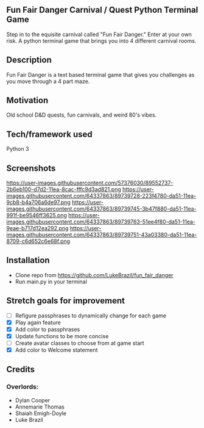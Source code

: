 ## Fun Fair Danger Carnival / Quest Python Terminal Game
Step in to the equisite carnival called "Fun Fair Danger." Enter at your own risk. A python terminal game that brings you into 4 different carnival rooms.
## Description
Fun Fair Danger is a text based terminal game that gives you challenges as you move through a 4 part maze.

## Motivation
Old school D&D quests, fun carnivals, and weird 80's vibes.

## Tech/framework used
Python 3

## Screenshots
https://user-images.githubusercontent.com/57376030/89552737-2b6eb100-d7d2-11ea-8cac-fffc9d3ad821.png
https://user-images.githubusercontent.com/64337863/89739728-223f4780-da51-11ea-9cb8-b4a706a6de97.png
https://user-images.githubusercontent.com/64337863/89739745-3b47f880-da51-11ea-991f-be9546ff3625.png
https://user-images.githubusercontent.com/64337863/89739763-51ee4f80-da51-11ea-9eae-b717d12ea292.png
https://user-images.githubusercontent.com/64337863/89739751-43a03380-da51-11ea-8709-c6d652c6e68f.png

## Installation
* Clone repo from https://github.com/LukeBrazil/fun_fair_danger
* Run main.py in your terminal

## Stretch goals for improvement
- [ ] Refigure passphrases to dynamically change for each game
- [x] Play again feature
- [x] Add color to passphrases
- [x] Update functions to be more concise
- [ ] Create avatar classes to choose from at game start 
- [x] Add color to Welcome statement

## Credits
### Overlords:
* Dylan Cooper
* Annemarie Thomas
* Shaiah Emigh-Doyle
* Luke Brazil

